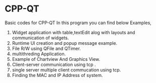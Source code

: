 # CPP-QT
Basic codes for CPP-QT
In this program you can find below Examples,
1) Widget application with table,textEdit alog with layouts and communication of widgets.
2) Runtime UI creation and popup message example.
3) File R/W using QFile and QTimer.
4) multithreding Application.
5) Example of Chartview And Graphics View.
6) Client-server communication using tcp .
7) single server multiple client commucation using tcp.
8) Finding the MAC and IP Address of system.
